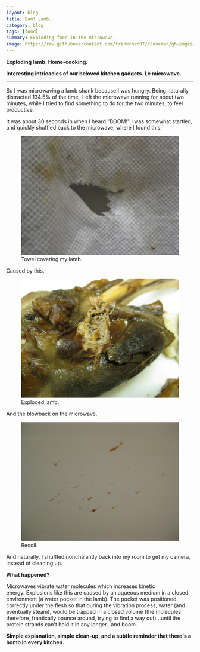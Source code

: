 ```yaml
---
layout: blog
title: Bam! Lamb.
category: blog
tags: [food]  
summary: Exploding food in the microwave.
image: https://raw.githubusercontent.com/frankchen07/ccaveman/gh-pages/images/blog/101612_exploding_lamb_1_courtesy_fc.jpg
---
```


**Exploding lamb. Home-cooking.**

**Interesting intricacies of our beloved kitchen gadgets. Le microwave.**

---

So I was microwaving a lamb shank because I was hungry. Being naturally distracted 134.5% of the time, I left the microwave running for about two minutes, while I tried to find something to do for the two minutes, to feel productive.

It was about 30 seconds in when I heard "BOOM!" I was somewhat startled, and quickly shuffled back to the microwave, where I found this.

<figure>
    <img src="https://raw.githubusercontent.com/frankchen07/ccaveman/gh-pages/images/blog/101612_exploding_lamb_2_courtesy_fc.jpg"></img>
    <figcaption>Towel covering my lamb.</figcaption>
</figure>

Caused by this.

<figure>
    <img src="https://raw.githubusercontent.com/frankchen07/ccaveman/gh-pages/images/blog/101612_exploding_lamb_1_courtesy_fc.jpg"></img>
    <figcaption>Exploded lamb.</figcaption>
</figure>

And the blowback on the microwave.

<figure>
    <img src="https://raw.githubusercontent.com/frankchen07/ccaveman/gh-pages/images/blog/101612_exploding_lamb_3_courtesy_fc.jpg"></img>
    <figcaption>Recoil.</figcaption>
</figure>

And naturally, I shuffled nonchalantly back into my room to get my camera, instead of cleaning up.

**What happened?**

Microwaves vibrate water molecules which increases kinetic energy. Explosions like this are caused by an aqueous medium in a closed environment (a water pocket in the lamb). The pocket was positioned correctly under the flesh so that during the vibration process, water (and eventually steam), would be trapped in a closed volume (the molecules therefore, frantically bounce around, trying to find a way out)...until the protein strands can't hold it in any longer...and boom.

**Simple explanation, simple clean-up, and a subtle reminder that there's a bomb in every kitchen.**
